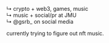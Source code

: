 ↳  crypto + web3, games, music <br>
↳  music + social/pr at JMU <br>
↳  @gsrb_ on social media <br>

currently trying to figure out nft music.
